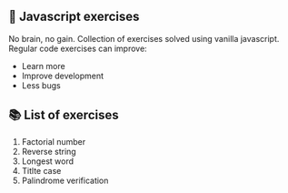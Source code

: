 ## :rocket: Javascript exercises

No brain, no gain. Collection of exercises solved using vanilla javascript. Regular code exercises can improve:
- Learn more
- Improve development
- Less bugs

## :books: List of exercises

1. Factorial number
2. Reverse string
3. Longest word
4. Titlte case
5. Palindrome verification
